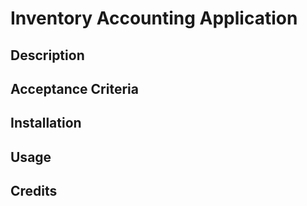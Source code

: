 # Inventory Accounting Application


## Description


## Acceptance Criteria


## Installation


## Usage



## Credits
